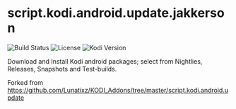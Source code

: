 # script.kodi.android.update.jakkerson

![Build Status](https://api.travis-ci.com/AVFLIX/script.kodi.android.update.jakkerson.svg?branch=master)
![License](https://img.shields.io/badge/license-GPL--3.0--only-success.svg)
![Kodi Version](https://img.shields.io/badge/kodi-matrix%2B-success.svg)

Download and Install Kodi android packages; select from  Nightlies, Releases, Snapshots and Test-builds.

Forked from https://github.com/Lunatixz/KODI_Addons/tree/master/script.kodi.android.update
